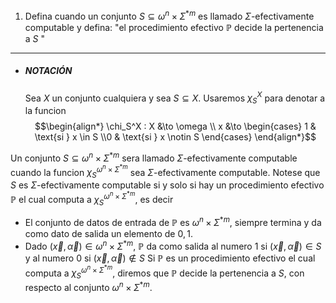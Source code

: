 1.  Defina cuando un conjunto $S\subseteq\omega^{n}\times\Sigma^{*m}$ es llamado $\Sigma$-efectivamente computable y defina: "el procedimiento efectivo $\mathbb{P}$ decide la pertenencia a $S$ "
---
- ##### *NOTACIÓN*
	Sea $X$ un conjunto cualquiera y sea $S\subseteq X$. Usaremos $\chi_{S}^{X}$  para denotar a la funcion $$\begin{align*} \chi_S^X : X &\to \omega \\ x &\to \begin{cases} 1 & \text{si } x \in S \\0 & \text{si } x \notin S \end{cases} \end{align*}$$

Un conjunto $S\subseteq\omega^{n}\times\Sigma^{*m}$ sera llamado $\Sigma$-efectivamente computable cuando la funcion $\chi^{\omega^{n}\times\Sigma^{*m}}_{S}$ sea $\Sigma$-efectivamente computable. 
Notese que $S$ es $\Sigma$-efectivamente computable si y solo si hay un procedimiento efectivo $\mathbb{P}$ el cual computa a $\chi^{\omega^{n}\times\Sigma^{*m}}_{S}$, es decir
- El conjunto de datos de entrada de $\mathbb{P}$ es $\omega^{n}\times\Sigma^{*m}$, siempre termina y da como dato de salida un elemento de ${0,1}$.
- Dado $(\vec{x},\vec{\alpha})\in \omega^{n}\times\Sigma^{*m}$, $\mathbb{P}$ da como salida al numero $1$ si $(\vec{x},\vec{\alpha})\in S$ y al numero $0$ si $(\vec{x},\vec{\alpha}) \not \in S$
Si $\mathbb{P}$ es un procedimiento efectivo el cual computa a $\chi^{\omega^{n}\times\Sigma^{*m}}_{S}$, diremos que $\mathbb{P}$ decide la pertenencia a $S$, con respecto al conjunto $\omega^{n}\times\Sigma^{*m}$.
